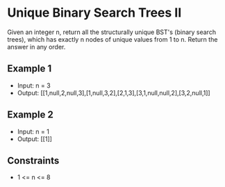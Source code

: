 # Unique Binary Search Trees II

Given an integer n, return all the structurally unique BST's (binary search trees), which has exactly n nodes of unique values from 1 to n. Return the answer in any order.

## Example 1

- Input: n = 3
- Output: [[1,null,2,null,3],[1,null,3,2],[2,1,3],[3,1,null,null,2],[3,2,null,1]]

## Example 2

- Input: n = 1
- Output: [[1]]

## Constraints

- 1 <= n <= 8
